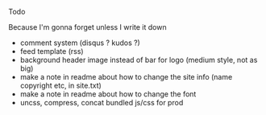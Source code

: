 Todo

Because I'm gonna forget unless I write it down

- comment system (disqus ? kudos ?)
- feed template (rss)
- background header image instead of bar for logo (medium style, not as big)
- make a note in readme about how to change the site info (name copyright etc, in site.txt)
- make a note in readme about how to change the font
- uncss, compress, concat bundled js/css for prod